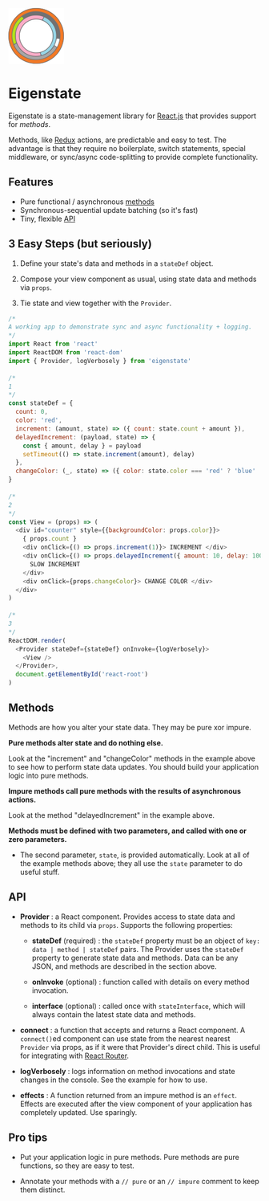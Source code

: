 ![Eigenstate](assets/logo.png)

# Eigenstate

Eigenstate is a state-management library for [React.js](https://facebook.github.io/react/) that provides support for *methods*.

Methods, like [Redux](https://github.com/reactjs/redux) actions, are predictable and easy to test. The advantage is that they require no boilerplate, switch statements, special middleware, or sync/async code-splitting to provide complete functionality.

## Features

* Pure functional / asynchronous [methods](https://github.com/8balloon/eigenstate#methods-in-depth)
* Synchronous-sequential update batching (so it's fast)
* Tiny, flexible [API](https://github.com/8balloon/eigenstate#API)

## 3 Easy Steps (but seriously)

1. Define your state's data and methods in a ```stateDef``` object.

2. Compose your view component as usual, using state data and methods via ```props```.

3. Tie state and view together with the ```Provider```.

```js
/*
A working app to demonstrate sync and async functionality + logging.
*/
import React from 'react'
import ReactDOM from 'react-dom'
import { Provider, logVerbosely } from 'eigenstate'

/*
1
*/
const stateDef = {
  count: 0,
  color: 'red',
  increment: (amount, state) => ({ count: state.count + amount }),
  delayedIncrement: (payload, state) => {
    const { amount, delay } = payload
    setTimeout(() => state.increment(amount), delay)
  },
  changeColor: (_, state) => ({ color: state.color === 'red' ? 'blue' : 'red' })
}

/*
2
*/
const View = (props) => (
  <div id="counter" style={{backgroundColor: props.color}}>
    { props.count }
    <div onClick={() => props.increment(1)}> INCREMENT </div>
    <div onClick={() => props.delayedIncrement({ amount: 10, delay: 1000 })}>
      SLOW INCREMENT
    </div>
    <div onClick={props.changeColor}> CHANGE COLOR </div>
  </div>
)

/*
3
*/
ReactDOM.render(
  <Provider stateDef={stateDef} onInvoke={logVerbosely}>
    <View />
  </Provider>,
  document.getElementById('react-root')  
)
```

## Methods

Methods are how you alter your state data. They may be pure xor impure.

**Pure methods alter state and do nothing else.**

Look at the "increment" and "changeColor" methods in the example above to see how to perform state data updates. You should build your application logic into pure methods.

**Impure methods call pure methods with the results of asynchronous actions.**

Look at the method "delayedIncrement" in the example above.

**Methods must be defined with two parameters, and called with one or zero parameters.**

* The second parameter, ```state```, is provided automatically. Look at all of the example methods above; they all use the ```state``` parameter to do useful stuff.

## API

* **Provider** : a React component. Provides access to state data and methods to its child via ```props```. Supports the following properties:

  * **stateDef** (required) : the ```stateDef``` property must be an object of ```key: data | method | stateDef``` pairs. The Provider uses the ```stateDef``` property to generate state data and methods. Data can be any JSON, and methods are described in the section above.

  * **onInvoke** (optional) : function called with details on every method invocation.

  * **interface** (optional) : called once with ```stateInterface```, which will always contain the latest state data and methods.

* **connect** : a function that accepts and returns a React component. A ```connect()```ed component can use state from the nearest nearest ```Provider``` via props, as if it were that Provider's direct child. This is useful for integrating with [React Router](https://github.com/ReactTraining/react-router).

* **logVerbosely** : logs information on method invocations and state changes in the console. See the example for how to use.

* **effects** : A function returned from an impure method is an ```effect```. Effects are executed after the view component of your application has completely updated. Use sparingly.

<!-- TODO: include example with:
* React router
* Nested stateDefs
* interface
* connect
* effects

Maybe react router pages-within-a-page + smart scrolling?
-->

## Pro tips

* Put your application logic in pure methods. Pure methods are pure functions, so they are easy to test.

* Annotate your methods with a ```// pure``` or an ```// impure``` comment to keep them distinct. 
